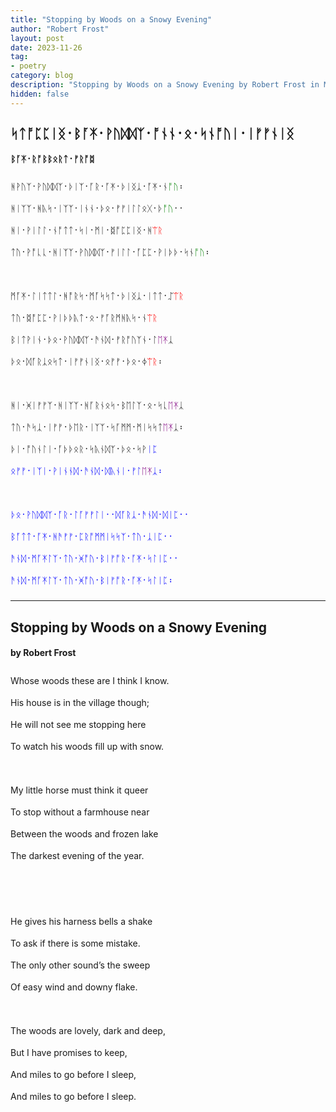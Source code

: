 ```yaml
---
title: "Stopping by Woods on a Snowy Evening"
author: "Robert Frost"
layout: post
date: 2023-11-26
tag:
- poetry
category: blog
description: "Stopping by Woods on a Snowy Evening by Robert Frost in Modern English Futhorc"
hidden: false
---
```


<h2 lang="en-Runr" style="font-family:BabelStoneRunic;">ᛋᛏᚩᛈᛈᛁᛝ᛫​ᛒᚪ‍ᛡ᛫​ᚹᚢᛞ‍ᛞᛉ᛫​ᚩᚾ‍ᚾ᛫​ᛟ᛫​ᛋᚾᚩ‍ᚢᛁ᛫​ᛁᚠ‍ᚠᚾᛁᛝ</h2>

<h4 lang="en-Runr" style="font-family:BabelStoneRunic;">ᛒᚪ‍ᛡ᛫​ᚱᚩᛒ‍ᛒᛟᚱᛏ᛫​ᚠᚱᚩᛥ</h4>

<div lang="en-Runr" style="line-height:35px;font-size:14px;font-family:BabelStoneRunic;">
ᚻ‍ᚹᚢᛉ᛫​ᚹᚢᛞ‍ᛞᛉ᛫​ᚦᛁᛉ᛫​ᚪ‍ᚱ᛫​ᚪ‍ᛡ᛫​ᚦᛁᛝᛣ᛫​ᚪ‍ᛡ᛫​ᚾ<span style="color:green">ᚩ‍ᚢ</span>​᛬   
<br>
ᚻᛁᛉ‍ᛉ᛫​ᚻᚣᛋ᛫​ᛁᛉ‍ᛉ᛫​ᛁᚾ‍ᚾ᛫​ᚦᛟ᛫​ᚠ‍ᚠᛁᛚ‍ᛚᛟᚷ᛫​ᚦ<span style="color:green">ᚩ‍ᚢ</span>᛫​᛫   
<br>
ᚻᛁ᛫​ᚹᛁᛚ‍ᛚ᛫​ᚾᚩᛏ‍ᛏ᛫​ᛋᛁ᛫​ᛗᛁ᛫​ᛥᚩᛈ‍ᛈᛁᛝ᛫​ᚻ<span style="color:red">ᛠᚱ</span>   
<br>
ᛏᚢ᛫​ᚹᚩᚳ‍ᚳ᛫​ᚻᛁᛉ‍ᛉ᛫​ᚹᚢᛞ‍ᛞᛉ᛫​ᚠᛁᛚ‍ᛚ᛫​ᚪᛈ‍ᛈ᛫​ᚹᛁᚦ‍ᚦ᛫​ᛋᚾ<span style="color:green">ᚩ‍ᚢ</span>​᛬   
<br><br>
ᛗᚪ‍ᛡ᛫​ᛚᛁᛏ‍ᛏᛚ᛫​ᚻᚩ‍ᚱᛋ᛫​ᛗᚪᛋ‍ᛋᛏ᛫​ᚦᛁᛝᛣ᛫​ᛁᛏ‍ᛏ᛫​ᛢ<span style="color:red">ᛠᚱ</span>   
<br>
ᛏᚢ᛫​ᛥᚩᛈ‍ᛈ᛫​ᚹᛁᚦ‍ᚦᚣᛏ᛫​ᛟ᛫​ᚠᚪ‍ᚱᛗᚻᚣᛋ᛫​ᚾ<span style="color:red">ᛠᚱ</span>   
<br>
ᛒᛁᛏᚹᛁᚾ᛫​ᚦᛟ᛫​ᚹᚢᛞ‍ᛞᛉ᛫​ᚫᚾᛞ᛫​ᚠᚱᚩ‍ᚢᛉᚾ᛫​ᛚ<span style="color:purple">ᛖ‍ᛡ</span>ᛣ   
<br>
ᚦᛟ᛫​ᛞᚪ‍ᚱᛣᛟᛋᛏ᛫​ᛁᚠ‍ᚠᚾᛁᛝ᛫ᛟᚠ‍ᚠ᛫​ᚦᛟ᛫​ᛄ<span style="color:red">ᛠᚱ</span>​᛬​   
<br><br>
ᚻᛁ᛫​ᚸᛁᚠ‍ᚠᛉ᛫​ᚻᛁᛉ‍ᛉ᛫​ᚻᚪ‍ᚱᚾᛟᛋ᛫​ᛒᛖᛚᛉ᛫​ᛟ᛫​ᛋᚳ<span style="color:purple">ᛖ‍ᛡ</span>ᛣ
<br>
ᛏᚢ᛫​ᚫᛋᛣ᛫​ᛁᚠᚠ᛫​ᚦᛖ‍ᚱ᛫​ᛁᛉ‍ᛉ᛫​ᛋᚪᛗ‍ᛗ᛫​ᛗᛁᛋ‍ᛋᛏ<span style="color:purple">ᛖ‍ᛡ</span>ᛣ​᛬​
<br>
ᚦᛁ᛫​ᚩ‍ᚢᚾᛚᛁ᛫​ᚪᚦᚦᛟᚱ᛫​ᛋᚣᚾᛞᛉ᛫​ᚦᛟ᛫​ᛋᚹ<span style="color:blue">ᛁᛈ
<br>
ᛟᚠ‍ᚠ᛫​ᛁᛉᛁ᛫​ᚹᛁᚾ‍ᚾᛞ᛫​ᚫᚾᛞ᛫​ᛞᚣᚾᛁ᛫​ᚠᛚ<span style="color:purple">ᛖ‍ᛡ</span>ᛣ᛬​
<br><br>
ᚦᛟ᛫​ᚹᚢᛞ‍ᛞᛉ᛫​ᚪ‍ᚱ᛫​ᛚᚪᚠ‍ᚠᛚᛁ᛫​᛫​ᛞᚪ‍ᚱᛣ᛫​ᚫᚾᛞ᛫​ᛞ<span style="color:blue">ᛁ</span>ᛈ᛫​᛫​
<br>
ᛒᚪᛏ‍ᛏ᛫​ᚪ‍ᛡ᛫​ᚻᚫᚠ‍ᚠ᛫​ᛈᚱᚩᛗ‍ᛗᛁᛋ‍ᛋᛉ᛫​ᛏᚢ᛫​ᛣ<span style="color:blue">ᛁ</span>ᛈ᛫​᛫​
<br>
ᚫᚾᛞ᛫​ᛗᚪ‍ᛡᛚᛉ᛫​ᛏᚢ᛫​ᚸᚩ‍ᚢ᛫​ᛒᛁᚠᚩ‍ᚱ᛫​ᚪ‍ᛡ᛫​ᛋᛚ<span style="color:blue">ᛁ</span>ᛈ᛫​᛫​
<br>
ᚫᚾᛞ᛫​ᛗᚪ‍ᛡᛚᛉ᛫​ᛏᚢ᛫​ᚸᚩ‍ᚢ᛫​ᛒᛁᚠᚩ‍ᚱ᛫​ᚪ‍ᛡ᛫​ᛋᛚ<span style="color:blue">ᛁ</span>ᛈ​᛬​
</div>

<hr>

<h2 lang="en-Latn">Stopping by Woods on a Snowy Evening</h2>

<h4 lang="en-Latn">by Robert Frost</h4>

<div lang="en-Latn" style="line-height:35px;">
Whose woods these are I think I know.  <br> 
His house is in the village though;   <br>
He will not see me stopping here   <br>
To watch his woods fill up with snow. 
<br><br>
My little horse must think it queer   <br>
To stop without a farmhouse near   <br>
Between the woods and frozen lake   <br>
The darkest evening of the year.   <br>
<br><br>
He gives his harness bells a shake   <br>
To ask if there is some mistake.   <br>
The only other sound’s the sweep   <br>
Of easy wind and downy flake.  
<br><br>
The woods are lovely, dark and deep,   <br>
But I have promises to keep,   <br>
And miles to go before I sleep,   <br>
And miles to go before I sleep.
</div>